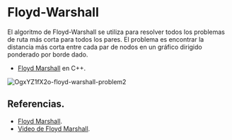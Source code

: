 
# Floyd-Warshall

El algoritmo de Floyd-Warshall se utiliza para resolver todos los problemas de ruta más corta para todos los pares.
El problema es encontrar la distancia más corta entre cada par de nodos en un gráfico dirigido ponderado por borde dado.

* [Floyd Marshall](https://github.com/Lutyvr02/Algoritmica/blob/main/Contenidos/Problemas/Floyd%20Marshall/floydmar.cpp) en C++.

![OgxYZ1fX2o-floyd-warshall-problem2](https://user-images.githubusercontent.com/101956531/199818889-b2dbdb5d-158a-490d-bf44-1af6145aa6fe.png)


## Referencias. 

* [Floyd Marshall](https://www.geeksforgeeks.org/floyd-warshall-algorithm-dp-16/).
* [Video de Floyd Marshall](https://www.youtube.com/watch?v=oNI0rf2P9gE).
